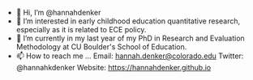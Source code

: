 - 👋 Hi, I’m @hannahdenker
- 👀 I’m interested in early childhood education quantitative research, especially as it is related to ECE policy. 
- 🌱 I’m currently in my last year of my PhD in Research and Evaluation Methodology at CU Boulder's School of Education. 
- 📫 How to reach me ... Email: hannah.denker@colorado.edu  Twitter: @hannahkdenker  Website: https://hannahdenker.github.io 

<!---
hannahdenker/hannahdenker is a ✨ special ✨ repository because its `README.md` (this file) appears on your GitHub profile.
You can click the Preview link to take a look at your changes.
--->
